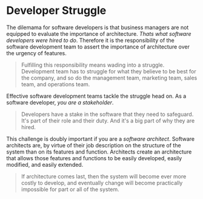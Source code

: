 # Developer Struggle

The dilemama for software developers is that business managers are not equipped to evaluate the importance of architecture. _Thats what software developers were hired to do_. Therefore it is the responsibility of the software development team to assert the importance of architecture over the urgency of features.

> Fulfilling this responsibility means wading into a struggle. Development team has to struggle for what they believe to be best for the company, and so do the management team, marketing team, sales team, and operations team.

Effective software development teams tackle the struggle head on. As a software developer, _you are a stakeholder_.

> Developers have a stake in the software that they need to safeguard. It's part of their role and their duty. And it's a big part of why they are hired.

This challenge is doubly important if you are a _software architect_. Software architects are, by virtue of their job description on the structure of the system than on its features and function. Architects create an architecture that allows those features and functions to be easily developed, easily modified, and easily extended.

> If architecture comes last, then the system will become ever more costly to develop, and eventually change will become practically impossible for part or all of the system.
